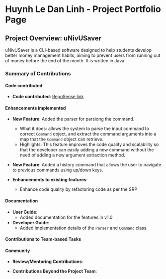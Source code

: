 # Huynh Le Dan Linh - Project Portfolio Page

## Project Overview: uNivUSaver

uNivUSaver is a CLI-based software designed to help students develop better money management habits, aiming to prevent users from running out of money before the end of the month. It is written in Java.

### Summary of Contributions

#### Code contributed
* **Code contributed**: [RepoSense link](https://nus-cs2113-ay2425s1.github.io/tp-dashboard/?search=DanLinhHuynh&sort=groupTitle&sortWithin=title&timeframe=commit&mergegroup=&groupSelect=groupByRepos&breakdown=true&checkedFileTypes=docs~functional-code~test-code~other&since=2024-09-20)

#### Enhancements implemented
* **New Feature**: Added the parser for parsiong the command.
  * What it does: allows the system to parse the input command to correct `Command` object, and extract the command arguments into a map that the `Command` object can retrieve.
  * Highlights: This feature improves the code quality and scalability so that the developer can easily adding a new command without the need of adding a new argument extraction method.
 
* **New Feature**: Added a history command that allows the user to navigate to previous commands using up/down keys.

* **Enhancements to existing features**:
  * Enhance code quality by refactoring code as per the SRP

#### Documentation
* **User Guide**:
  * Added documentation for the features in v1.0
* **Developer Guide**:
  * Added implementation details of the `Parser` and `Command` class.

#### Contributions to Team-based Tasks

#### Community
* **Review/Mentoring Contributions**:

* **Contributions Beyond the Project Team**:
